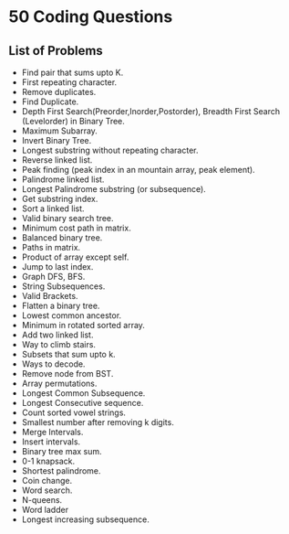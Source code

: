 # 50 Coding Questions

## List of Problems

- Find pair that sums upto K.
- First repeating character.
- Remove duplicates.
- Find Duplicate.
- Depth First Search(Preorder,Inorder,Postorder), Breadth First Search (Levelorder) in Binary Tree.
- Maximum Subarray.
- Invert Binary Tree.
- Longest substring without repeating character.
- Reverse linked list.
- Peak finding (peak index in an mountain array, peak element).
- Palindrome linked list.
- Longest Palindrome substring (or subsequence).
- Get substring index.
- Sort a linked list.
- Valid binary search tree.
- Minimum cost path in matrix.
- Balanced binary tree.
- Paths in matrix.
- Product of array except self.
- Jump to last index.
- Graph DFS, BFS.
- String Subsequences.
- Valid Brackets.
- Flatten a binary tree.
- Lowest common ancestor.
- Minimum in rotated sorted array.
- Add two linked list.
- Way to climb stairs.
- Subsets that sum upto k.
- Ways to decode.
- Remove node from BST.
- Array permutations.
- Longest Common Subsequence.
- Longest Consecutive sequence.
- Count sorted vowel strings.
- Smallest number after removing k digits.
- Merge Intervals.
- Insert intervals.
- Binary tree max sum.
- 0-1 knapsack.
- Shortest palindrome.
- Coin change.
- Word search.
- N-queens.
- Word ladder
- Longest increasing subsequence.


